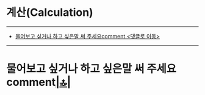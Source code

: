 # 계산(Calculation)

<hr />

- [물어보고 싶거나 하고 싶은말 써 주세요comment <댓글로 이동>](#comment)

<hr />

<h1 id="comment">물어보고 싶거나 하고 싶은말 써 주세요comment<a href="#link">|🔝|</a></h1>

<script src="https://utteranc.es/client.js" repo="YoungHaKim7/blog_comments_bot" issue-term="url"
    theme="github-light" crossorigin="anonymous" async>
</script>
